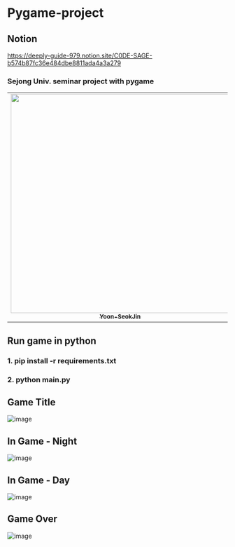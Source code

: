 # Pygame-project
## Notion  
https://deeply-guide-979.notion.site/C0DE-SAGE-b574b87fc36e484dbe8811ada4a3a279  
### Sejong Univ. seminar project with pygame  


<table>
	<tr>
		<td align="center"><a href="https://github.com/Yoon-SeokJin"><img src="https://avatars.githubusercontent.com/u/63408412?v=4" width="500px" alt=""/><br/><sub><b>Yoon-SeokJin</b></sub></a><br /></td>
		<td align="center"><a href="https://github.com/Jinu-uu"><img src="https://avatars.githubusercontent.com/u/82719310?v=4" width="500px alt=""/><br/><sub><b>Jinu-uu</b></sub></a><br /></td>
	  </tr>
</table>

## Run game in python   
### 1. pip install -r requirements.txt   
### 2. python main.py
   
## Game Title
![image](https://user-images.githubusercontent.com/82719310/205867741-15212cc4-df1a-47b1-8d32-efc9a46d4d6d.png)

## In Game - Night
![image](https://user-images.githubusercontent.com/82719310/205868949-1d9fe721-1017-484a-83e6-ce6e14733d2f.png)

## In Game - Day
![image](https://user-images.githubusercontent.com/82719310/205868707-b6caea10-1ea1-4619-b9d8-f9fb1b30d009.png)

## Game Over
![image](https://user-images.githubusercontent.com/82719310/205868372-f0d8f025-2a53-48e0-af3c-b34408c81f2c.png)

